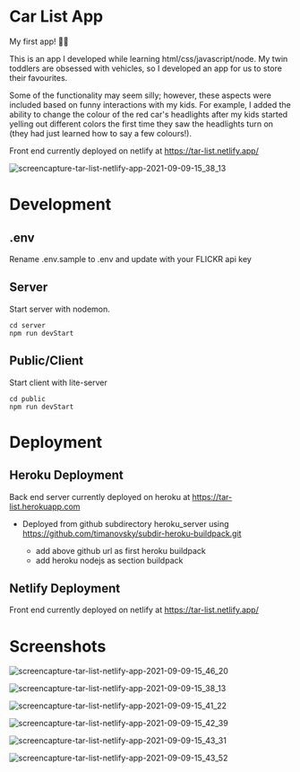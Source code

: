 # Car List App

My first app! 🐱‍💻

This is an app I developed while learning html/css/javascript/node. My twin toddlers are obsessed with vehicles, so I developed an app for us to store their favourites.

Some of the functionality may seem silly; however, these aspects were included based on funny interactions with my kids. For example, I added the ability to change the colour of the red car's headlights after my kids started yelling out different colors the first time they saw the headlights turn on (they had just learned how to say a few colours!).

Front end currently deployed on netlify at https://tar-list.netlify.app/

![screencapture-tar-list-netlify-app-2021-09-09-15_38_13](https://user-images.githubusercontent.com/85373263/132771732-29a3b6da-ca72-43aa-9d8e-3d599d1e105b.png)

# Development

## .env

Rename .env.sample to .env and update with your FLICKR api key

## Server

Start server with nodemon.

```
cd server
npm run devStart
```

## Public/Client

Start client with lite-server

```
cd public
npm run devStart
```

# Deployment

## Heroku Deployment

Back end server currently deployed on heroku at https://tar-list.herokuapp.com

- Deployed from github subdirectory heroku_server using https://github.com/timanovsky/subdir-heroku-buildpack.git

  - add above github url as first heroku buildpack
  - add heroku nodejs as section buildpack

## Netlify Deployment

Front end currently deployed on netlify at https://tar-list.netlify.app/

# Screenshots

![screencapture-tar-list-netlify-app-2021-09-09-15_46_20](https://user-images.githubusercontent.com/85373263/132772758-bed14824-855d-4146-9169-dc8dc061687a.png)

![screencapture-tar-list-netlify-app-2021-09-09-15_38_13](https://user-images.githubusercontent.com/85373263/132771732-29a3b6da-ca72-43aa-9d8e-3d599d1e105b.png)

![screencapture-tar-list-netlify-app-2021-09-09-15_41_22](https://user-images.githubusercontent.com/85373263/132772922-9222b440-1eae-402a-bcec-ddd18f5c914f.png)

![screencapture-tar-list-netlify-app-2021-09-09-15_42_39](https://user-images.githubusercontent.com/85373263/132773066-a4f8722c-b96a-45a8-bdb1-84d463257bc4.png)

![screencapture-tar-list-netlify-app-2021-09-09-15_43_31](https://user-images.githubusercontent.com/85373263/132773102-73c17ced-f311-4518-85d6-6013e0dd9103.png)

![screencapture-tar-list-netlify-app-2021-09-09-15_43_52](https://user-images.githubusercontent.com/85373263/132773161-0970f6fa-8ce2-4f8f-97f5-40457ac3be94.png)
